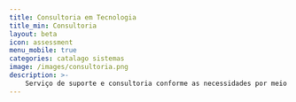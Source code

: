 ```yaml
---
title: Consultoria em Tecnologia
title_min: Consultoria
layout: beta
icon: assessment
menu_mobile: true
categories: catalago sistemas
image: /images/consultoria.png
description: >-
    Serviço de suporte e consultoria conforme as necessidades por meio de diagnósticos, análises e reuniões para buscar a solução mais eficaz, também recomendar possivéis melhorias.
---
```


